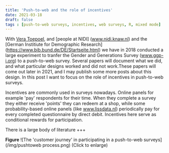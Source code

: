 ```yaml
---
title: 'Push-to-web and the role of incentives'
date: 2021-03-18
draft: false
tags : [push-to-web surveys, incentives, web surveys, R, mixed mode]
---
```



With [Vera Toepoel](http://www.uu.nl/staff/VToepoel), and [people at NIDI] (www.nidi.knaw.nl) and the [German Institiute for Demographic Research] (https://www.bib.bund.de/DE/Startseite.html) we have in 2018 conducted a large experiment to tranfer the Gender and Generations Survey (www.ggp-i.org) to a push-to-web survey. Several papers will document what we did, and what particular designs worked and did not work.These papers will come out later in 2021, and I may publish some more posts about this design. In this post I want to focus on the role of incentives in push-to-web surveys.

Incentives are commonly used in surveys nowadays. Online panels for example 'pay' respondents for their time. When they complete a survey they either receive 'points'  they can redeem at a shop, while some probability-based online panels (like www.lissdata.nl) periodically pay for every completed questionnaire by direct debit. Incentives here serve as conditional rewards for participation.

There is a large body of literature +++
  

  

**Figure** 
![The 'customer journey' in participating in a push-to-web surveys] (/img/pushtoweb process.png)
(Click to enlarge)
